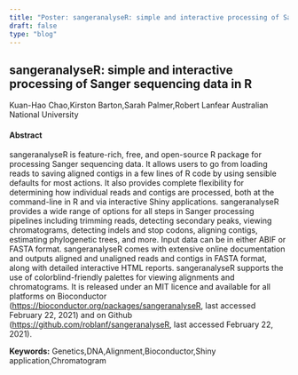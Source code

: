 ```yaml
---
title: "Poster: sangeranalyseR: simple and interactive processing of Sanger sequencing data in R"
draft: false
type: "blog"
---
```


## sangeranalyseR: simple and interactive processing of Sanger sequencing data in R
Kuan-Hao Chao,Kirston Barton,Sarah Palmer,Robert Lanfear
Australian National University
#### Abstract

sangeranalyseR is feature-rich, free, and open-source R package for processing Sanger sequencing data. It allows users to go from loading reads to saving aligned contigs in a few lines of R code by using sensible defaults for most actions. It also provides complete flexibility for determining how individual reads and contigs are processed, both at the command-line in R and via interactive Shiny applications. sangeranalyseR provides a wide range of options for all steps in Sanger processing pipelines including trimming reads, detecting secondary peaks, viewing chromatograms, detecting indels and stop codons, aligning contigs, estimating phylogenetic trees, and more. Input data can be in either ABIF or FASTA format. sangeranalyseR comes with extensive online documentation and outputs aligned and unaligned reads and contigs in FASTA format, along with detailed interactive HTML reports. sangeranalyseR supports the use of colorblind-friendly palettes for viewing alignments and chromatograms. It is released under an MIT licence and available for all platforms on Bioconductor (https://bioconductor.org/packages/sangeranalyseR, last accessed February 22, 2021) and on Github (https://github.com/roblanf/sangeranalyseR, last accessed February 22, 2021).

**Keywords:** Genetics,DNA,Alignment,Bioconductor,Shiny application,Chromatogram
